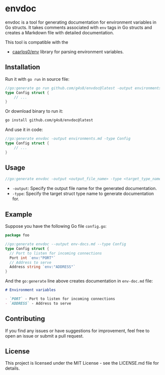 # envdoc

envdoc is a tool for generating documentation for environment variables in Go structs.
It takes comments associated with `env` tags in Go structs and creates a Markdown file with detailed documentation.

This tool is compatible with the
- [caarlos0/env](https://github.com/caarlos0/env) library for parsing environment variables.

## Installation

Run it with `go run` in source file:
```go
//go:generate go run github.com/g4s8/envdoc@latest -output environments.md -type Config
type Config struct {
    // ...
}
```

Or download binary to run it:
```bash
go install github.com/g4s8/envdoc@latest
```

And use it in code:

```go
//go:generate envdoc -output environments.md -type Config
type Config struct {
    // ...
}
```

## Usage

```go
//go:generate envdoc -output <output_file_name> -type <target_type_name> 
```

 * `-output`: Specify the output file name for the generated documentation.
 * `-type`: Specify the target struct type name to generate documentation for.

## Example

Suppose you have the following Go file `config.go`:

```go
package foo

//go:generate envdoc --output env-docs.md --type Config
type Config struct {
  // Port to listen for incoming connections
  Port int `env:"PORT"`
  // Address to serve
  Address string `env:"ADDRESS"`
}
```

And the `go:generate` line above creates documentation in `env-doc.md` file:

```md
# Environment variables

- `PORT` - Port to listen for incoming connections
- `ADDRESS` - Address to serve
```

## Contributing

If you find any issues or have suggestions for improvement, feel free to open an issue or submit a pull request.

## License

This project is licensed under the MIT License - see the LICENSE.md file for details.
